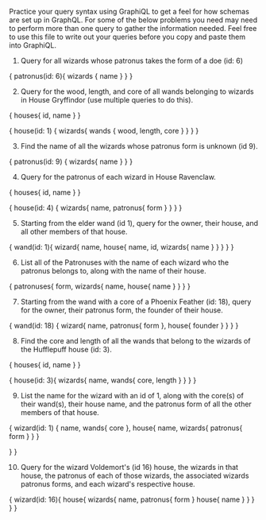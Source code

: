 Practice your query syntax using GraphiQL to get a feel for how schemas are set up in GraphQL. For some of the below problems you need may need to perform more than one query to gather the information needed. Feel free to use this file to write out your queries before you copy and paste them into GraphiQL.

1. Query for all wizards whose patronus takes the form of a doe (id: 6)

{
  patronus(id: 6){
    wizards {
      name
    }
  }
}

2. Query for the wood, length, and core of all wands belonging to wizards in House Gryffindor (use multiple queries to do this).

{
  houses{
    id,
    name
  }
}

{
	house(id: 1) {
    wizards{
      wands {
        wood,
        length,
        core
      }
    }
  }
}

3. Find the name of all the wizards whose patronus form is unknown (id 9).

{
  patronus(id: 9) {
    wizards{
      name
    }
  }
}

4. Query for the patronus of each wizard in House Ravenclaw.

{
  houses{
    id,
    name
  }
}

{
  house(id: 4) {
    wizards{
      name,
      patronus{
        form
      }
    }
  }
}

5. Starting from the elder wand (id 1), query for the owner, their house, and all other members of that house.

{
  wand(id: 1){
    wizard{
      name,
      house{
        name,
        id,
        wizards{
          name
        }
      }
    }
  }
}

6. List all of the Patronuses with the name of each wizard who the patronus belongs to, along with the name of their house.

{
  patronuses{
    form,
    wizards{
      name,
      house{
        name
      }
    }
  }
}

7. Starting from the wand with a core of a Phoenix Feather (id: 18), query for the owner, their patronus form, the founder of their house.

{
  wand(id: 18) {
    wizard{
      name,
      patronus{
        form
      },
      house{
        founder
      }
    }
  }
}

8. Find the core and length of all the wands that belong to the wizards of the Hufflepuff house (id: 3).

{
  houses{
    id,
    name
  }
}

{
  house(id: 3){
    wizards{
      name,
      wands{
        core,
        length
      }
    }
  }
}

9. List the name for the wizard with an id of 1, along with the core(s) of their wand(s), their house name, and the patronus form of all the other members of that house.

{
  wizard(id: 1) {
    name,
    wands{
      core
    },
    house{
      name,
      wizards{
        patronus{
          form
        }
      }
    }
    
  }
}

10. Query for the wizard Voldemort's (id 16) house, the wizards in that house, the patronus of each of those wizards, the associated wizards patronus forms, and each wizard's respective house.

{
  wizard(id: 16){
    house{
      wizards{
        name,
        patronus{
          form
        }
        house{
          name
        }
      }
    }
  }
}